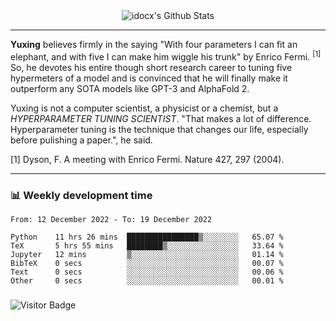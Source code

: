 <div align="center">
    <img align="center" src="https://github-readme-stats.vercel.app/api?username=idocx&show_icons=true&count_private=true&hide_border=true" alt="idocx's Github Stats"></img>
</div>

---

**Yuxing** believes firmly in the saying "With four parameters I can fit an elephant, and with five I can make him wiggle his trunk" by Enrico Fermi. <sup>[1]</sup> So, he devotes his entire though short research career to tuning five hypermeters of a model and is convinced that he will finally make it outperform any SOTA models like GPT-3 and AlphaFold 2.

Yuxing is not a computer scientist, a physicist or a chemist, but a *HYPERPARAMETER TUNING SCIENTIST*. "That makes a lot of difference. Hyperparameter tuning is the technique that changes our life, especially before pulishing a paper.", he said.

[1] Dyson, F. A meeting with Enrico Fermi. Nature 427, 297 (2004).


---

### 📊 Weekly development time
<!--START_SECTION:waka-->

```text
From: 12 December 2022 - To: 19 December 2022

Python    11 hrs 26 mins  ████████████████▒░░░░░░░░   65.07 %
TeX       5 hrs 55 mins   ████████▒░░░░░░░░░░░░░░░░   33.64 %
Jupyter   12 mins         ▒░░░░░░░░░░░░░░░░░░░░░░░░   01.14 %
BibTeX    0 secs          ░░░░░░░░░░░░░░░░░░░░░░░░░   00.07 %
Text      0 secs          ░░░░░░░░░░░░░░░░░░░░░░░░░   00.06 %
Other     0 secs          ░░░░░░░░░░░░░░░░░░░░░░░░░   00.01 %
```

<!--END_SECTION:waka-->

### 

![Visitor Badge](https://visitor-badge.laobi.icu/badge?page_id=idocx.idocx)